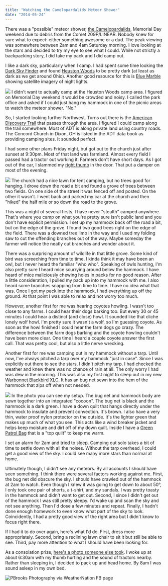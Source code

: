 ```yaml
---
title: "Watching the Camelopardalids Meteor Shower"
date: "2014-05-24"
---
```


There was a "possible" meteor shower,
[the Camelopardalids](http://earthsky.org/space/comet-209p-linear-meteor-shower-storm-may-2014),
Memorial Day weekend due to debris from the Comet 209P/LINEAR. Nobody
knew for sure what to expect: either something awesome or a dud. The
peak viewing was somewhere between 2am and 4am Saturday morning. I
love looking at the stars and decided to try my eye to see what I
could. While not strictly a backpacking story, I did take my pack and
I did camp out.

I like a dark sky, particularly when I camp. I had spent some time
looking the [Dark Sky Finder](http://www.jshine.net/astronomy/dark_sky/) and found
[Heuston Woods](http://www.jshine.net/astronomy/dark_sky/index.php?lat=39.41774559046118&lng=-84.42349639892575&zoom=9&pollution=true&selected_id=366)
to be pretty dark (at least as dark as we get around Ohio). Another
good resource for this is
[Blue Marble](http://blue-marble.de/nightlights/2012) showing
satellite imagery of night lights.

<img
src="img/meteor-shower/Concord_Church__Dixon__OH_-_Google_Maps.png"
class="img-left" /> I didn't want to actually camp at the Heuston Woods camp area. I
figured on Memorial Day weekend it would be crowded and noisy. I
called the park office and asked if I could just hang my hammock in one of the
picnic areas to watch the meteor shower. "No."

So, I started looking further Northwest. Turns out there is the
[American Discovery Trail](http://www.discoverytrail.org/states/ohio/)
that passes through the area. I figured I could camp along the trail
somewhere. Most of ADT is along private land using country roads. The
Concord Church in Dixon, OH is listed in the ADT data book as
providing camping sites. It sounded perfect.

I had some other plans Friday night, but got out to the church just
after sunset at 9:30pm. Most of that land was farmland. Almost every
field I passed had a tractor out working it. Farmers don't have short
days. As I got out of the car, I slammed my
[right thumb](img/meteor-shower/thumb.jpg) in the door. That put a
damper on most of the evening.

<img src="img/meteor-shower/church.jpg" class="img-right" /> The church had a nice lawn for tent camping, but no trees good for
hanging. I drove down the road a bit and found a grove of trees
between two fields. On one side of the street it was fenced off and
posted. On the other it wasn't. I went back and parked my car at the
church and then "hiked" the half mile or so down the road to the
grove.

This was a night of several firsts. I have never "stealth" camped
anywhere. That's where you camp on what you're pretty sure isn't
public land and you don't have explicit permission. I set up my
hammock back off the road a bit, but on the edge of the grove. I found
two good trees right on the edge of the field. There was a downed tree
limb in the way and I used my folding saw to cut the offending
branches out of the way. Maybe someday the farmer will notice the
neatly cut branches and wonder about it.

There was a surprising amount of wildlife in that little grove.
Some kind of bird was screeching from time to time. I kinda think it
may have been an owl, but I never heard the familiar "who who".
Speaking of owls hunting, I'm also pretty sure I heard mice scurrying
around below the hammock. I have heard of mice maliciously chewing
holes in packs for no good reason. After a little consideration, I
pulled my pack up into my hammock with me. I also heard some branches
snapping from time to time. I have no idea what that was. Once I got
my pack into the hammock, I had everything up off the ground. At that
point I was able to relax and not worry too much.

However, another first for me was hearing coyotes howling. I wasn't too
close to any farms. I could hear their dogs barking too. But every 30
or 45 minutes I could hear a distinct (and close) howl. It sounded
like that cliche lonely wolf howl. I'm pretty sure it wasn't a wolf,
so I'm guessing coyote. As soon as the howl finished I could hear the
farm dogs go crazy. The difference between the farm dogs barking and
the coyote howling couldn't have been more clear. One time I heard a
couple coyote answer the first call. That was pretty cool, but also a
little nerve wrecking.

Another first for me was camping out in my hammock without a tarp.
Until now, I've always pitched a tarp over my hammock "just in case".
Since I was explicitly out there to see the stars, I didn't pitch my
tarp. I had checked the weather and knew there was no chance of rain
at all. The only worry I had was dew in the morning. This was also my
first night to sleep out in my new
[Warbonnet Blackbird XLC](http://www.warbonnetoutdoors.com/blackbird-xlc/).
It has an bug net sewn into the hem of the hammock that zips off when not
needed.

<img src="http://note.io/RmYaZz" class="img-right" /> In the photo you
can see my setup. The bug net and hammock body are sewn together into
an integrated "cocoon". The bug net is black and the hammock is a dark
green. I have a down quilt that hangs directly under the hammock to
insulate and prevent convection. It's brown. I also have a very thin,
water proof nylon protector on the outside. It's the lighter green
that makes up much of what you see. This acts like a wind breaker
jacket and helps keep moisture and dirt off of my down quilt. Inside I
have a [Green Patrol Bag](http://amzn.com/B0046K63HY) that is a "top
quilt" to keep me warm.

I set an alarm for 2am and tried to sleep. Camping out solo takes a
bit of time to settle down with all the noises. Without the tarp
overhead, I could get a good view of the sky. I could see many more
stars than normal at home.

Ultimately though, I didn't see any meteors. By all accounts I should
have seen something. I think there were several factors working
against me. First, the bug net did obscure the sky. I should have
crawled out of the hammock at 2am to watch. Even though I knew it was
going to get down to about 50&deg;, I only took one pair of shorts, a
t-shirt, and my sandals. I was pretty toasty in the hammock and didn't
want to get out. Second, I since I didn't get out of the hammock I was
still pretty sleepy. I'd wake up and scan the sky and not see
anything. Then I'd dose a few minutes and repeat. Finally, I hadn't
done enough homework to even know what part of the sky to look.
Coincidently, I had a pretty good view of the right area but I didn't
know to focus right there.

If I had it to do over again, here's what I'd do. First, dress more
appropriately. Second, bring a reclining lawn chair to sit it but
still be able to see. Third, pay more attention to what I should have
been looking for.

As a consolation prize,
[here's a photo someone else took](https://twitter.com/weathrlver/status/470167959306924033/photo/1).
I woke up at about 6:30am with my thumb hurting and the sound of
tractors nearby. Rather than sleeping in, I decided to pack up and
head home. By 8am I was sound asleep in my own bed.

![PBrooks Photography via WeatherNation FB page](https://pbs.twimg.com/media/BoZfRHFCcAETEvC.jpg)
